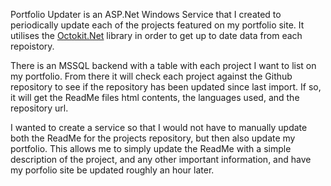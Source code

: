 Portfolio Updater is an ASP.Net Windows Service that I created to periodically update each of the projects featured on my portfolio site. It utilises the [Octokit.Net](https://github.com/octokit/octokit.net) library in order to get up to date data from each repoistory.

There is an MSSQL backend with a table with each project I want to list on my portfolio. From there it will check each project against the Github repository to see if the repository has been updated since last import. If so, it will get the ReadMe files html contents, the languages used, and the repository url.

I wanted to create a service so that I would not have to manually update both the ReadMe for the projects repository, but then also update my portfolio. This allows me to simply update the ReadMe with a simple description of the project, and any other important information, and have my porfolio site be updated roughly an hour later.
